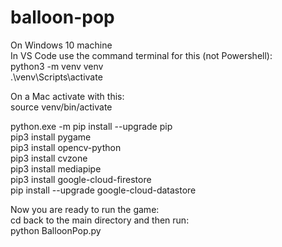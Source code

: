 # balloon-pop  
On Windows 10 machine  
In VS Code use the command terminal for this (not Powershell):  
python3 -m venv venv  
.\venv\Scripts\activate  

On a Mac activate with this:  
source venv/bin/activate  

python.exe -m pip install --upgrade pip  
pip3 install pygame  
pip3 install opencv-python  
pip3 install cvzone  
pip3 install mediapipe  
pip3 install google-cloud-firestore  
pip install --upgrade google-cloud-datastore  

Now you are ready to run the game:  
cd back to the main directory and then run:  
python BalloonPop.py  
